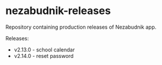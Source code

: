 # nezabudnik-releases

Repository containing production releases of Nezabudnik app.

Releases:
* v2.13.0 - school calendar
* v2.14.0 - reset password
